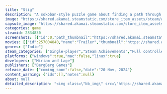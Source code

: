 ```yaml
---
title: "Stig"
description: "A sokoban-style puzzle game about finding a path through colors."
image: "https://shared.akamai.steamstatic.com/store_item_assets/steam/apps/2834830/header.jpg?t=1732260555"
capsule_image: "https://shared.akamai.steamstatic.com/store_item_assets/steam/apps/2834830/677b04d6c59160e6b897a6571045ba1fb94f7f39/capsule_231x87.jpg?t=1732260555"
categories: game
steamid: 2834830
screenshots: [{"id":0,"path_thumbnail":"https://shared.akamai.steamstatic.com/store_item_assets/steam/apps/2834830/ss_4f288954f51a098e835b625ac9f1dc447c265ec2.600x338.jpg?t=1732260555","path_full":"https://shared.akamai.steamstatic.com/store_item_assets/steam/apps/2834830/ss_4f288954f51a098e835b625ac9f1dc447c265ec2.1920x1080.jpg?t=1732260555"},{"id":1,"path_thumbnail":"https://shared.akamai.steamstatic.com/store_item_assets/steam/apps/2834830/ss_19d83c7221694245b157251a816871dda239b13a.600x338.jpg?t=1732260555","path_full":"https://shared.akamai.steamstatic.com/store_item_assets/steam/apps/2834830/ss_19d83c7221694245b157251a816871dda239b13a.1920x1080.jpg?t=1732260555"},{"id":2,"path_thumbnail":"https://shared.akamai.steamstatic.com/store_item_assets/steam/apps/2834830/ss_df9ba508661d9a61f149c1f4332622880eef0703.600x338.jpg?t=1732260555","path_full":"https://shared.akamai.steamstatic.com/store_item_assets/steam/apps/2834830/ss_df9ba508661d9a61f149c1f4332622880eef0703.1920x1080.jpg?t=1732260555"},{"id":3,"path_thumbnail":"https://shared.akamai.steamstatic.com/store_item_assets/steam/apps/2834830/ss_90484a82af8265dbe3bd73b814bf98daa0ba81a1.600x338.jpg?t=1732260555","path_full":"https://shared.akamai.steamstatic.com/store_item_assets/steam/apps/2834830/ss_90484a82af8265dbe3bd73b814bf98daa0ba81a1.1920x1080.jpg?t=1732260555"},{"id":4,"path_thumbnail":"https://shared.akamai.steamstatic.com/store_item_assets/steam/apps/2834830/ss_1b926afdf9b184b4bc1462dbd62d6792c85ffa51.600x338.jpg?t=1732260555","path_full":"https://shared.akamai.steamstatic.com/store_item_assets/steam/apps/2834830/ss_1b926afdf9b184b4bc1462dbd62d6792c85ffa51.1920x1080.jpg?t=1732260555"}]
movies: [{"id":257004840,"name":"Trailer","thumbnail":"https://shared.akamai.steamstatic.com/store_item_assets/steam/apps/257004840/98f6d1268a931620916b0f9588e4e0b47da81b15/movie_600x337.jpg?t=1728472588","webm":{"480":"http://video.akamai.steamstatic.com/store_trailers/257004840/movie480_vp9.webm?t=1728472588","max":"http://video.akamai.steamstatic.com/store_trailers/257004840/movie_max_vp9.webm?t=1728472588"},"mp4":{"480":"http://video.akamai.steamstatic.com/store_trailers/257004840/movie480.mp4?t=1728472588","max":"http://video.akamai.steamstatic.com/store_trailers/257004840/movie_max.mp4?t=1728472588"},"highlight":true}]
genres: ["Indie"]
steam_categories: ["Single-player","Steam Achievements","Full controller support","Steam Cloud","Family Sharing"]
platforms: {"windows":true,"mac":false,"linux":true}
developers: ["Miriam and Lage"]
publishers: ["BergBerg Games"]
release_date: {"coming_soon":false,"date":"20 Nov, 2024"}
content_warning: {"ids":[],"notes":null}
about: null
detailed_description: "<img class=\"bb_img\" src=\"https://shared.akamai.steamstatic.com/store_item_assets/steam/apps/2834830/extras/stig_banner.gif?t=1732260555\" /><br>Stig is a single-player puzzle game about finding a path through colors. The objective of the game is to walk on colored tiles in an order that matches a given pattern. As you progress through the levels, more and more mechanics are introduced, keeping the puzzle solving experience varied and fresh.<br><br><img class=\"bb_img\" src=\"https://shared.akamai.steamstatic.com/store_item_assets/steam/apps/2834830/extras/level-example-gif.gif?t=1732260555\" /><br>The controls in the game are simple. All you need in order to navigate the puzzles is to move up, down, left, and right. If you ever make a mistake there is an undo and a restart button as well, which might come in handy during some of the trickier levels.<h2 class=\"bb_tag\"><strong>Key features</strong></h2><ul class=\"bb_ul\"><li> Sokoban inspired puzzle solving<br></li><li> Simple, clean visual style<br></li><li> Dynamic gameplay progression that introduces new mechanics over time<br></li><li> 100+ unique levels</li></ul><h2 class=\"bb_tag\"><strong>Accessibility</strong></h2><strong>Controls</strong><br>The game does not require quick inputs or fast reaction times, and can be played at any pace. <br>The controls are simple. Core gameplay uses direction input (four directions) and an undo button. The game does not require multiple simultaneous inputs.<br>Controls for keyboard and gamepad can be remapped.<br><br><strong>Cognitive</strong><br>Apart from a few tutorial texts and menu options the core gameplay requires no reading.<br>Stig is a puzzle game designed to be logically challenging. The game does not offer different skill settings.<br><br><strong>Vision</strong><br>The game does not use screen shake or quick camera movements. There are no flashing lights.<br>Gameplay information is primarily conveyed through color hue and value. There are settings for enabling high contrast colors, and for adding a pattern to each color in order to account for different kinds of color blindness, including total color blindness. <br>The game also has a setting for adjusting brightness.<br><br><strong>Hearing</strong><br>The game doesn't feature speech, and audio is not required for playing the game.<br>The volume of sound effects and background music can be adjusted."
---
```


